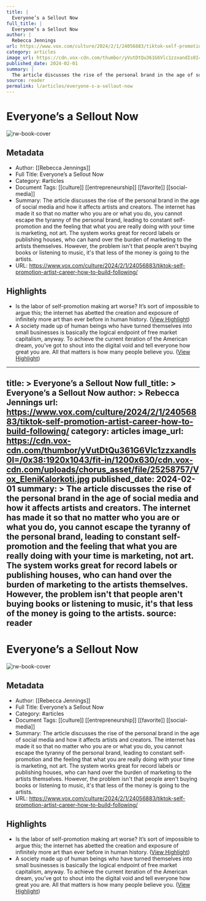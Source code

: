 ```yaml
---
title: |
  Everyone’s a Sellout Now
full_title: |
  Everyone’s a Sellout Now
author: |
  Rebecca Jennings
url: https://www.vox.com/culture/2024/2/1/24056883/tiktok-self-promotion-artist-career-how-to-build-following/
category: articles
image_url: https://cdn.vox-cdn.com/thumbor/yVutDtQu361G6Vlc1zzxandIs0I=/0x38:1920x1043/fit-in/1200x630/cdn.vox-cdn.com/uploads/chorus_asset/file/25258757/Vox_EleniKalorkoti.jpg
published_date: 2024-02-01
summary: |
  The article discusses the rise of the personal brand in the age of social media and how it affects artists and creators. The internet has made it so that no matter who you are or what you do, you cannot escape the tyranny of the personal brand, leading to constant self-promotion and the feeling that what you are really doing with your time is marketing, not art. The system works great for record labels or publishing houses, who can hand over the burden of marketing to the artists themselves. However, the problem isn't that people aren't buying books or listening to music, it's that less of the money is going to the artists.
source: reader
permalink: l/articles/everyone-s-a-sellout-now
---
```

# Everyone’s a Sellout Now

![rw-book-cover](https://cdn.vox-cdn.com/thumbor/yVutDtQu361G6Vlc1zzxandIs0I=/0x38:1920x1043/fit-in/1200x630/cdn.vox-cdn.com/uploads/chorus_asset/file/25258757/Vox_EleniKalorkoti.jpg)

## Metadata
- Author: [[Rebecca Jennings]]
- Full Title: Everyone’s a Sellout Now
- Category: #articles
- Document Tags: [[culture]] [[entrepreneurship]] [[favorite]] [[social-media]] 
- Summary: The article discusses the rise of the personal brand in the age of social media and how it affects artists and creators. The internet has made it so that no matter who you are or what you do, you cannot escape the tyranny of the personal brand, leading to constant self-promotion and the feeling that what you are really doing with your time is marketing, not art. The system works great for record labels or publishing houses, who can hand over the burden of marketing to the artists themselves. However, the problem isn't that people aren't buying books or listening to music, it's that less of the money is going to the artists.
- URL: https://www.vox.com/culture/2024/2/1/24056883/tiktok-self-promotion-artist-career-how-to-build-following/

## Highlights
- Is the labor of self-promotion making art worse? It’s sort of impossible to argue this; the internet has abetted the creation and exposure of infinitely more art than ever before in human history. ([View Highlight](https://read.readwise.io/read/01hyza5q47ja6s5y2540stznka))
- A society made up of human beings who have turned themselves into small businesses is basically the logical endpoint of free market capitalism, anyway. To achieve the current iteration of the American dream, you’ve got to shout into the digital void and tell everyone how great you are. All that matters is how many people believe you. ([View Highlight](https://read.readwise.io/read/01hyza8my0xs5e2pg0zrjgktz0))


---
title: >
  Everyone’s a Sellout Now
full_title: >
  Everyone’s a Sellout Now
author: >
  Rebecca Jennings
url: https://www.vox.com/culture/2024/2/1/24056883/tiktok-self-promotion-artist-career-how-to-build-following/
category: articles
image_url: https://cdn.vox-cdn.com/thumbor/yVutDtQu361G6Vlc1zzxandIs0I=/0x38:1920x1043/fit-in/1200x630/cdn.vox-cdn.com/uploads/chorus_asset/file/25258757/Vox_EleniKalorkoti.jpg
published_date: 2024-02-01
summary: >
  The article discusses the rise of the personal brand in the age of social media and how it affects artists and creators. The internet has made it so that no matter who you are or what you do, you cannot escape the tyranny of the personal brand, leading to constant self-promotion and the feeling that what you are really doing with your time is marketing, not art. The system works great for record labels or publishing houses, who can hand over the burden of marketing to the artists themselves. However, the problem isn't that people aren't buying books or listening to music, it's that less of the money is going to the artists.
source: reader
---
# Everyone’s a Sellout Now

![rw-book-cover](https://cdn.vox-cdn.com/thumbor/yVutDtQu361G6Vlc1zzxandIs0I=/0x38:1920x1043/fit-in/1200x630/cdn.vox-cdn.com/uploads/chorus_asset/file/25258757/Vox_EleniKalorkoti.jpg)

## Metadata
- Author: [[Rebecca Jennings]]
- Full Title: Everyone’s a Sellout Now
- Category: #articles
- Document Tags: [[culture]] [[entrepreneurship]] [[favorite]] [[social-media]] 
- Summary: The article discusses the rise of the personal brand in the age of social media and how it affects artists and creators. The internet has made it so that no matter who you are or what you do, you cannot escape the tyranny of the personal brand, leading to constant self-promotion and the feeling that what you are really doing with your time is marketing, not art. The system works great for record labels or publishing houses, who can hand over the burden of marketing to the artists themselves. However, the problem isn't that people aren't buying books or listening to music, it's that less of the money is going to the artists.
- URL: https://www.vox.com/culture/2024/2/1/24056883/tiktok-self-promotion-artist-career-how-to-build-following/

## Highlights
- Is the labor of self-promotion making art worse? It’s sort of impossible to argue this; the internet has abetted the creation and exposure of infinitely more art than ever before in human history. ([View Highlight](https://read.readwise.io/read/01hyza5q47ja6s5y2540stznka))
- A society made up of human beings who have turned themselves into small businesses is basically the logical endpoint of free market capitalism, anyway. To achieve the current iteration of the American dream, you’ve got to shout into the digital void and tell everyone how great you are. All that matters is how many people believe you. ([View Highlight](https://read.readwise.io/read/01hyza8my0xs5e2pg0zrjgktz0))


